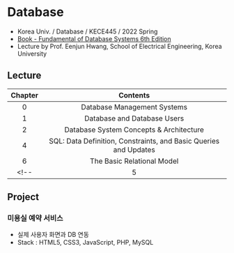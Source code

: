 # Database
- Korea Univ. / Database / KECE445 / 2022 Spring
- [Book - Fundamental of Database Systems 6th Edition](https://docs.ccsu.edu/curriculumsheets/ChadTest.pdf)
- Lecture by Prof. Eenjun Hwang, School of Electrical Engineering, Korea University

## Lecture
|Chapter|Contents|
|:------:|:-----:|
|0|Database Management Systems|
|1|Database and Database Users|
|2|Database System Concepts & Architecture|
|4|SQL: Data Definition, Constraints, and Basic Queries and Updates|
|6|The Basic Relational Model|
<!-- |5|Data Management II| -->

## Project
### 미용실 예약 서비스
- 실제 사용자 화면과 DB 연동
- Stack : HTML5, CSS3, JavaScript, PHP, MySQL
